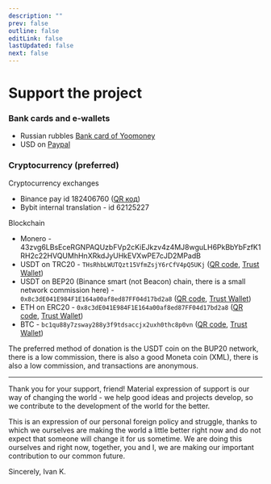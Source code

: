 ```yaml
---
description: ""
prev: false
outline: false
editLink: false
lastUpdated: false
next: false
---
```


# Support the project

### Bank cards and e-wallets

- Russian rubbles [Bank card of Yoomoney](https://yoomoney.ru/to/4100118416930245)
- USD on [Paypal](https://paypal.me/plibereco)

### Cryptocurrency (preferred)

Cryptocurrency exchanges

- Binance pay id 182406760 ([QR код](/img/crypto/donate_qr_binance.jpg))
- Bybit internal translation - id 62125227

Blockchain

- Monero - 43zvg6LBsEceRGNPAQUzbFVp2cKiEJkzv4z4MJ8wguLH6PkBbYbFzfK1RH2c22HVQUMhHnXRkdJyUHkEVXwPE7cJD2MPadB
- USDT on TRC20 - `THsRhbLWUTQzt15VfmZsjY6rCfV4pQ5UKj` ([QR code](/img/crypto/donate_qr_usdt_trc20.jpg), [Trust Wallet](https://link.trustwallet.com/send?coin=195&address=THsRhbLWUTQzt15VfmZsjY6rCfV4pQ5UKj&token_id=TR7NHqjeKQxGTCi8q8ZY4pL8otSzgjLj6t))
- USDT on BEP20 (Binance smart (not Beacon) chain, there is a small network commission here) - `0x8c3dE041E984F1E164a00af8ed87FF04d17bd2a8` ([QR code](/img/crypto/donate_qr_usdt_bep20.jpg), [Trust Wallet](https://link.trustwallet.com/send?coin=20000714&address=0x8c3dE041E984F1E164a00af8ed87FF04d17bd2a8&token_id=0x55d398326f99059fF775485246999027B3197955))
- ETH on ERC20 - `0x8c3dE041E984F1E164a00af8ed87FF04d17bd2a8` ([QR code](/img/crypto/donate_qr_eth_erc20.jpg), [Trust Wallet](https://link.trustwallet.com/send?coin=60&address=0x8c3dE041E984F1E164a00af8ed87FF04d17bd2a8))
- BTC - `bc1qu88y7zsway288y3f9tdsaccjx2uxh0thc8p0vn` ([QR code](/img/crypto/donate_qr_btc.jpg), [Trust Wallet](https://link.trustwallet.com/send?coin=0&address=bc1qu88y7zsway288y3f9tdsaccjx2uxh0thc8p0vn))

The preferred method of donation is the USDT coin on the BUP20 network, there is a low commission, there is also a good Moneta coin (XML), there is also a low commission, and transactions are anonymous.

---

Thank you for your support, friend! Material expression of support is our way
of changing the world - we help good ideas and projects develop, so
we contribute to the development of the world for the better.

This is an expression of our personal foreign policy and struggle, thanks to which we ourselves
are making the world a little better right now and do not expect that someone
will change it for us sometime. We are doing this ourselves and right now, together, you and I,
we are making our important contribution to our common future.

Sincerely, Ivan K.
